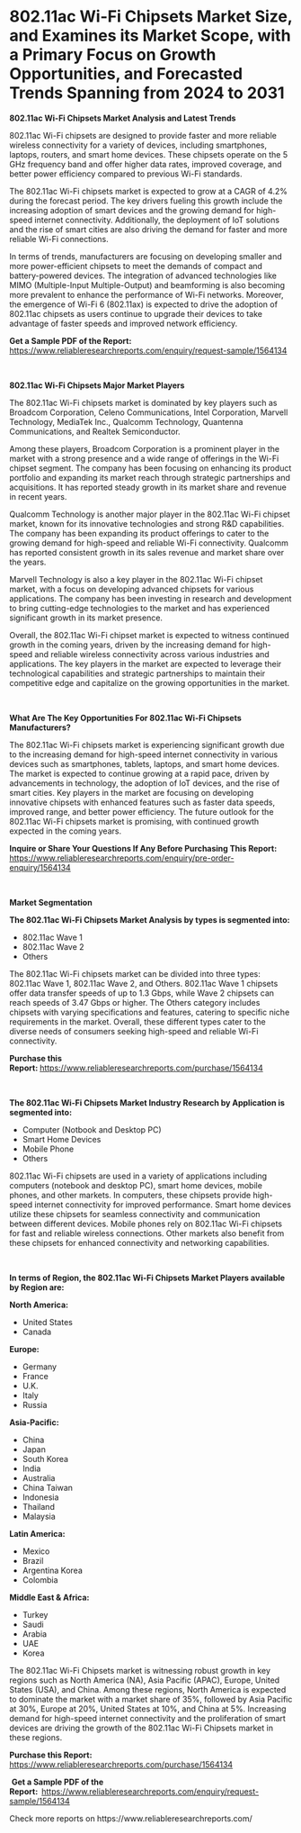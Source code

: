 <p><h1>802.11ac Wi-Fi Chipsets Market Size, and Examines its Market Scope, with a Primary Focus on Growth Opportunities, and Forecasted Trends Spanning from 2024 to 2031</h1></p><p><strong>802.11ac Wi-Fi Chipsets Market Analysis and Latest Trends</strong></p>
<p><p>802.11ac Wi-Fi chipsets are designed to provide faster and more reliable wireless connectivity for a variety of devices, including smartphones, laptops, routers, and smart home devices. These chipsets operate on the 5 GHz frequency band and offer higher data rates, improved coverage, and better power efficiency compared to previous Wi-Fi standards.</p><p>The 802.11ac Wi-Fi chipsets market is expected to grow at a CAGR of 4.2% during the forecast period. The key drivers fueling this growth include the increasing adoption of smart devices and the growing demand for high-speed internet connectivity. Additionally, the deployment of IoT solutions and the rise of smart cities are also driving the demand for faster and more reliable Wi-Fi connections.</p><p>In terms of trends, manufacturers are focusing on developing smaller and more power-efficient chipsets to meet the demands of compact and battery-powered devices. The integration of advanced technologies like MIMO (Multiple-Input Multiple-Output) and beamforming is also becoming more prevalent to enhance the performance of Wi-Fi networks. Moreover, the emergence of Wi-Fi 6 (802.11ax) is expected to drive the adoption of 802.11ac chipsets as users continue to upgrade their devices to take advantage of faster speeds and improved network efficiency.</p></p>
<p><strong>Get a Sample PDF of the Report:&nbsp;</strong> <a href="https://www.reliableresearchreports.com/enquiry/request-sample/1564134">https://www.reliableresearchreports.com/enquiry/request-sample/1564134</a></p>
<p>&nbsp;</p>
<p><strong>802.11ac Wi-Fi Chipsets Major Market Players</strong></p>
<p><p>The 802.11ac Wi-Fi chipsets market is dominated by key players such as Broadcom Corporation, Celeno Communications, Intel Corporation, Marvell Technology, MediaTek Inc., Qualcomm Technology, Quantenna Communications, and Realtek Semiconductor. </p><p>Among these players, Broadcom Corporation is a prominent player in the market with a strong presence and a wide range of offerings in the Wi-Fi chipset segment. The company has been focusing on enhancing its product portfolio and expanding its market reach through strategic partnerships and acquisitions. It has reported steady growth in its market share and revenue in recent years.</p><p>Qualcomm Technology is another major player in the 802.11ac Wi-Fi chipset market, known for its innovative technologies and strong R&D capabilities. The company has been expanding its product offerings to cater to the growing demand for high-speed and reliable Wi-Fi connectivity. Qualcomm has reported consistent growth in its sales revenue and market share over the years.</p><p>Marvell Technology is also a key player in the 802.11ac Wi-Fi chipset market, with a focus on developing advanced chipsets for various applications. The company has been investing in research and development to bring cutting-edge technologies to the market and has experienced significant growth in its market presence.</p><p>Overall, the 802.11ac Wi-Fi chipset market is expected to witness continued growth in the coming years, driven by the increasing demand for high-speed and reliable wireless connectivity across various industries and applications. The key players in the market are expected to leverage their technological capabilities and strategic partnerships to maintain their competitive edge and capitalize on the growing opportunities in the market.</p></p>
<p>&nbsp;</p>
<p><strong>What Are The Key Opportunities For 802.11ac Wi-Fi Chipsets Manufacturers?</strong></p>
<p><p>The 802.11ac Wi-Fi chipsets market is experiencing significant growth due to the increasing demand for high-speed internet connectivity in various devices such as smartphones, tablets, laptops, and smart home devices. The market is expected to continue growing at a rapid pace, driven by advancements in technology, the adoption of IoT devices, and the rise of smart cities. Key players in the market are focusing on developing innovative chipsets with enhanced features such as faster data speeds, improved range, and better power efficiency. The future outlook for the 802.11ac Wi-Fi chipsets market is promising, with continued growth expected in the coming years.</p></p>
<p><strong>Inquire or Share Your Questions If Any Before Purchasing This Report:</strong> <a href="https://www.reliableresearchreports.com/enquiry/pre-order-enquiry/1564134">https://www.reliableresearchreports.com/enquiry/pre-order-enquiry/1564134</a></p>
<p>&nbsp;</p>
<p><strong>Market Segmentation</strong></p>
<p><strong>The 802.11ac Wi-Fi Chipsets Market Analysis by types is segmented into:</strong></p>
<p><ul><li>802.11ac Wave 1</li><li>802.11ac Wave 2</li><li>Others</li></ul></p>
<p><p>The 802.11ac Wi-Fi chipsets market can be divided into three types: 802.11ac Wave 1, 802.11ac Wave 2, and Others. 802.11ac Wave 1 chipsets offer data transfer speeds of up to 1.3 Gbps, while Wave 2 chipsets can reach speeds of 3.47 Gbps or higher. The Others category includes chipsets with varying specifications and features, catering to specific niche requirements in the market. Overall, these different types cater to the diverse needs of consumers seeking high-speed and reliable Wi-Fi connectivity.</p></p>
<p><strong>Purchase this Report:&nbsp;</strong><a href="https://www.reliableresearchreports.com/purchase/1564134">https://www.reliableresearchreports.com/purchase/1564134</a></p>
<p>&nbsp;</p>
<p><strong>The 802.11ac Wi-Fi Chipsets Market Industry Research by Application is segmented into:</strong></p>
<p><ul><li>Computer (Notbook and Desktop PC)</li><li>Smart Home Devices</li><li>Mobile Phone</li><li>Others</li></ul></p>
<p><p>802.11ac Wi-Fi chipsets are used in a variety of applications including computers (notebook and desktop PC), smart home devices, mobile phones, and other markets. In computers, these chipsets provide high-speed internet connectivity for improved performance. Smart home devices utilize these chipsets for seamless connectivity and communication between different devices. Mobile phones rely on 802.11ac Wi-Fi chipsets for fast and reliable wireless connections. Other markets also benefit from these chipsets for enhanced connectivity and networking capabilities.</p></p>
<p>&nbsp;</p>
<p><strong>In terms of Region, the 802.11ac Wi-Fi Chipsets Market Players available by Region are:</strong></p>
<p>
    <p> <strong> North America: </strong>
        <ul>
            <li>United States</li>
            <li>Canada</li>
        </ul>
        </p> 
    <p> <strong> Europe: </strong>
        <ul>
            <li>Germany</li>
            <li>France</li>
            <li>U.K.</li>
            <li>Italy</li>
            <li>Russia</li>
        </ul>
        </p> 
    <p> <strong> Asia-Pacific: </strong>
        <ul>
            <li>China</li>
            <li>Japan</li>
            <li>South Korea</li>
            <li>India</li>
            <li>Australia</li>
            <li>China Taiwan</li>
            <li>Indonesia</li>
            <li>Thailand</li>
            <li>Malaysia</li>
        </ul>
        </p> 
    <p> <strong> Latin America: </strong>
        <ul>
            <li>Mexico</li>
            <li>Brazil</li>
            <li>Argentina Korea</li>
            <li>Colombia</li>
        </ul>
        </p> 
    <p> <strong> Middle East & Africa: </strong>
        <ul>
            <li>Turkey</li>
            <li>Saudi</li>
            <li>Arabia</li>
            <li>UAE</li>
            <li>Korea</li>
        </ul>
    </p>
    </p>
<p><p>The 802.11ac Wi-Fi Chipsets market is witnessing robust growth in key regions such as North America (NA), Asia Pacific (APAC), Europe, United States (USA), and China. Among these regions, North America is expected to dominate the market with a market share of 35%, followed by Asia Pacific at 30%, Europe at 20%, United States at 10%, and China at 5%. Increasing demand for high-speed internet connectivity and the proliferation of smart devices are driving the growth of the 802.11ac Wi-Fi Chipsets market in these regions.</p></p>
<p><strong>Purchase this Report: </strong><a href="https://www.reliableresearchreports.com/purchase/1564134">https://www.reliableresearchreports.com/purchase/1564134</a></p>
<p>&nbsp;<strong>Get a Sample PDF of the Report:&nbsp;&nbsp;</strong><a href="https://www.reliableresearchreports.com/enquiry/request-sample/1564134">https://www.reliableresearchreports.com/enquiry/request-sample/1564134</a></p>
<p><strong></strong></p>
<p>Check more reports on https://www.reliableresearchreports.com/</p>